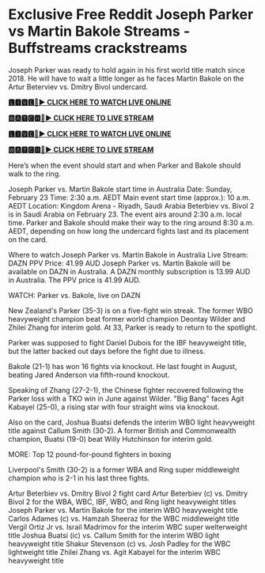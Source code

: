 # Exclusive Free Reddit Joseph Parker vs Martin Bakole Streams - Buffstreams crackstreams

Joseph Parker was ready to hold again in his first world title match since 2018. He will have to wait a little longer as he faces Martin Bakole on the Artur Beterviev vs. Dmitry Bivol undercard.

**[🅻🅸🆅🅴🔴▶️ CLICK HERE TO WATCH LIVE ONLINE](https://tinyurl.com/ycx7kkyd)**

**[🆆🅰🆃🅲🅷🔴▶️ CLICK HERE TO LIVE STREAM](https://tinyurl.com/ycx7kkyd)**

**[🅻🅸🆅🅴🔴▶️ CLICK HERE TO WATCH LIVE ONLINE](https://tinyurl.com/ycx7kkyd)**

**[🆆🅰🆃🅲🅷🔴▶️ CLICK HERE TO LIVE STREAM](https://tinyurl.com/ycx7kkyd)**

Here’s when the event should start and when Parker and Bakole should walk to the ring.

Joseph Parker vs. Martin Bakole start time in Australia
Date: Sunday, February 23
Time: 2:30 a.m. AEDT
Main event start time (approx.): 10 a.m. AEDT
Location: Kingdom Arena - Riyadh, Saudi Arabia
Beterbiev vs. Bivol 2 is in Saudi Arabia on February 23. The event airs around 2:30 a.m. local time. Parker and Bakole should make their way to the ring around 8:30 a.m. AEDT, depending on how long the undercard fights last and its placement on the card.

Where to watch Joseph Parker vs. Martin Bakole in Australia
Live Stream: DAZN
PPV Price: 41.99 AUD
Joseph Parker vs. Martin Bakole will be available on DAZN in Australia. A DAZN monthly subscription is 13.99 AUD in Australia. The PPV price is 41.99 AUD.

WATCH: Parker vs. Bakole, live on DAZN

New Zealand's Parker (35-3) is on a five-fight win streak. The former WBO heavyweight champion beat former world champion Deontay Wilder and Zhilei Zhang for interim gold. At 33, Parker is ready to return to the spotlight.


Parker was supposed to fight Daniel Dubois for the IBF heavyweight title, but the latter backed out days before the fight due to illness.

Bakole (21-1) has won 16 fights via knockout. He last fought in August, beating Jared Anderson via fifth-round knockout.

Speaking of Zhang (27-2-1), the Chinese fighter recovered following the Parker loss with a TKO win in June against Wilder. "Big Bang" faces Agit Kabayel (25-0), a rising star with four straight wins via knockout.

Also on the card, Joshua Buatsi defends the interim WBO light heavyweight title against Callum Smith (30-2). A former British and Commonwealth champion, Buatsi (19-0) beat Willy Hutchinson for interim gold.

MORE: Top 12 pound-for-pound fighters in boxing

Liverpool's Smith (30-2) is a former WBA and Ring super middleweight champion who is 2-1 in his last three fights.

Artur Beterbiev vs. Dmitry Bivol 2 fight card
Artur Beterbiev (c) vs. Dmitry Bivol 2 for the WBA, WBC, IBF, WBO, and Ring light heavyweight titles
Joseph Parker vs. Martin Bakole for the interim WBO heavyweight title
Carlos Adames (c) vs. Hamzah Sheeraz for the WBC middleweight title
Vergil Ortiz Jr vs. Israil Madrimov for the interim WBC super welterweight title
Joshua Buatsi (ic) vs. Callum Smith for the interim WBO light heavyweight title
Shakur Stevenson (c) vs. Josh Padley for the WBC lightweight title
Zhilei Zhang vs. Agit Kabayel for the interim WBC heavyweight title
